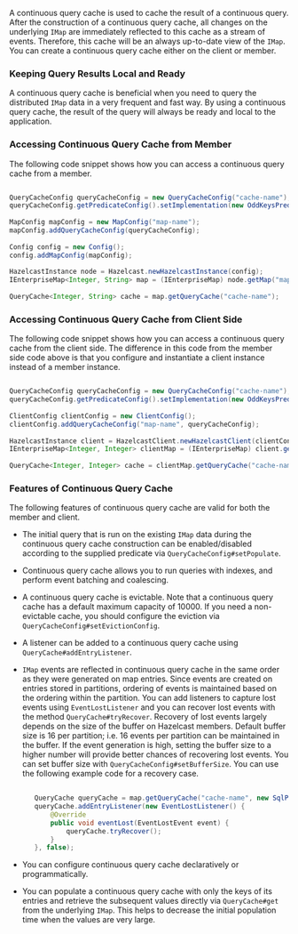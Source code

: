 
A continuous query cache is used to cache the result of a continuous query. After the construction of a continuous query cache, all changes on the underlying `IMap` are immediately reflected to this cache as a stream of events. Therefore, this cache will be an always up-to-date view of the `IMap`. You can create a continuous query cache either on the client or member.

### Keeping Query Results Local and Ready

A continuous query cache is beneficial when you need to query the distributed `IMap` data in a very frequent and fast way. By using a continuous query cache, the result of the query will always be ready and local to the application.

### Accessing Continuous Query Cache from Member

The following code snippet shows how you can access a continuous query cache from a member.
     
```java

QueryCacheConfig queryCacheConfig = new QueryCacheConfig("cache-name");
queryCacheConfig.getPredicateConfig().setImplementation(new OddKeysPredicate());
       
MapConfig mapConfig = new MapConfig("map-name");
mapConfig.addQueryCacheConfig(queryCacheConfig);
       
Config config = new Config();
config.addMapConfig(mapConfig);
      
HazelcastInstance node = Hazelcast.newHazelcastInstance(config);
IEnterpriseMap<Integer, String> map = (IEnterpriseMap) node.getMap("map-name");
       
QueryCache<Integer, String> cache = map.getQueryCache("cache-name");

```     

### Accessing Continuous Query Cache from Client Side

The following code snippet shows how you can access a continuous query cache from the client side.
The difference in this code from the member side code above is that you configure and instantiate
a client instance instead of a member instance.

     
```java

QueryCacheConfig queryCacheConfig = new QueryCacheConfig("cache-name");
queryCacheConfig.getPredicateConfig().setImplementation(new OddKeysPredicate());
       
ClientConfig clientConfig = new ClientConfig();
clientConfig.addQueryCacheConfig("map-name", queryCacheConfig);
      
HazelcastInstance client = HazelcastClient.newHazelcastClient(clientConfig);
IEnterpriseMap<Integer, Integer> clientMap = (IEnterpriseMap) client.getMap("map-name");
       
QueryCache<Integer, Integer> cache = clientMap.getQueryCache("cache-name");

```

### Features of Continuous Query Cache

The following features of continuous query cache are valid for both the member and client.

* The initial query that is run on the existing `IMap` data during the continuous query cache construction can be enabled/disabled according to the supplied predicate via `QueryCacheConfig#setPopulate`.
* Continuous query cache allows you to run queries with indexes, and perform event batching and coalescing.
* A continuous query cache is evictable. Note that a continuous query cache has a default maximum capacity of 10000. If you need a non-evictable cache, you should configure the eviction via `QueryCacheConfig#setEvictionConfig`.
* A listener can be added to a continuous query cache using `QueryCache#addEntryListener`.
* `IMap` events are reflected in continuous query cache in the same order as they were generated on map entries. Since events are created on entries stored in partitions, ordering of events is maintained based on the ordering within the partition. You can add listeners to capture lost events using `EventLostListener` and you can recover lost events with the method `QueryCache#tryRecover`.
Recovery of lost events largely depends on the size of the buffer on Hazelcast members. Default buffer size is 16 per partition; i.e. 16 events per partition can be maintained in the buffer. If the event generation is high, setting the buffer size to a higher number will provide better chances of recovering lost events. You can set buffer size with `QueryCacheConfig#setBufferSize`.
You can use the following example code for a recovery case.

    ```java
       
       QueryCache queryCache = map.getQueryCache("cache-name", new SqlPredicate("this > 20"), true);
       queryCache.addEntryListener(new EventLostListener() {
           @Override
           public void eventLost(EventLostEvent event) {
               queryCache.tryRecover();
           }
       }, false);
    ```
   
* You can configure continuous query cache declaratively or programmatically.
* You can populate a continuous query cache with only the keys of its entries and retrieve the subsequent values directly via `QueryCache#get` from the underlying `IMap`. This helps to decrease the initial population time when the values are very large.
<br></br>





